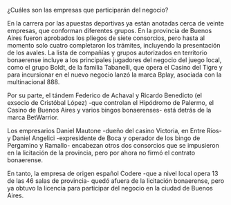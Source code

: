 ¿Cuáles son las empresas que participarán del negocio?

En la carrera por las apuestas deportivas ya están anotadas cerca de veinte empresas, que conforman diferentes grupos.
En la provincia de Buenos Aires fueron aprobados los pliegos de siete consorcios, pero hasta al momento solo cuatro
completaron los trámites, incluyendo la presentación de los avales.
La lista de compañías y grupos autorizados en territorio bonaerense incluye a los principales jugadores del negocio del
juego local, como el grupo Boldt, de la familia Tabanelli, que opera el Casino del Tigre y para incursionar en el nuevo negocio
lanzó la marca Bplay, asociada con la multinacional 888.

Por su parte, el tándem Federico de Achaval y Ricardo Benedicto (el exsocio de Cristóbal López)
-que controlan el Hipódromo de Palermo, el Casino de Buenos Aires y varios bingos bonaerenses- está detrás de la marca BetWarrior.

Los empresarios Daniel Mautone -dueño del casino Victoria, en Entre Ríos- y Daniel Angelici -expresidente de Boca y operador
de los bingo de Pergamino y Ramallo- encabezan otros dos consorcios que se impusieron en la licitación de la provincia,
pero por ahora no firmó el contrato bonaerense.

En tanto, la empresa de origen español Codere -que a nivel local opera 13 de las 46 salas de provincia- 
quedó afuera de la licitación bonaerense, pero ya obtuvo la licencia para participar del negocio en la ciudad de Buenos Aires.
